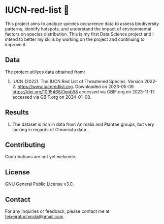 # IUCN-red-list 🔴

This project aims to analyze species occurrence data to assess biodiversity patterns, identify hotspots, and understand the impact of environmental factors on species distribution. This is my first Data Science project and I intend to better my skills by working on the project and continuing to improve it.

## Data
The project utilizes data obtained from: 
1. IUCN (2022). The IUCN Red List of Threatened Species. Version 2022-2. https://www.iucnredlist.org. Downloaded on 2023-05-09. https://doi.org/10.15468/0qnb58 accessed via GBIF.org on 2023-11-17. accessed via GBIF.org on 2024-01-08.

## Results
1. The dataset is rich in data from Animalia and Plantae groups, but very lacking in regards of Chromista data.

## Contributing
Contributions are not yet welcome.

## License
GNU General Public License v3.0.

## Contact
For any inquiries or feedback, please contact me at teixeiratuchinski@gmail.com.
